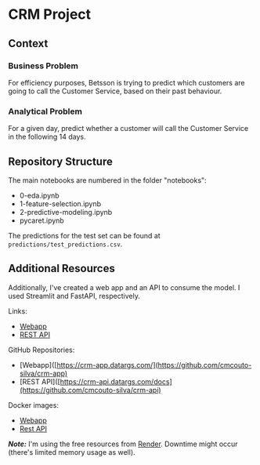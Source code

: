 # CRM Project

## Context

### Business Problem

For efficiency purposes, Betsson is trying to predict which customers are going to call the Customer Service, based on their past behaviour.

### Analytical Problem

For a given day, predict whether a customer will call the Customer Service in the following 14 days.

## Repository Structure

The main notebooks are numbered in the folder "notebooks":
- 0-eda.ipynb
- 1-feature-selection.ipynb
- 2-predictive-modeling.ipynb
- pycaret.ipynb

The predictions for the test set can be found at `predictions/test_predictions.csv`.

## Additional Resources

Additionally, I've created a web app and an API to consume the model. I used Streamlit and FastAPI, respectively.

Links:
- [Webapp](https://crm-app.datargs.com/)
- [REST API](https://crm-api.datargs.com/docs)

GitHub Repositories:
- [Webapp]([https://crm-app.datargs.com/](https://github.com/cmcouto-silva/crm-app)
- [REST API]([https://crm-api.datargs.com/docs](https://github.com/cmcouto-silva/crm-api)

Docker images:
- [Webapp](https://hub.docker.com/repository/docker/cmcoutosilva/crm-app)
- [Rest API](https://hub.docker.com/repository/docker/cmcoutosilva/crm-api)

_**Note:**_ I'm using the free resources from [Render](https://render.com/). Downtime might occur (there's limited memory usage as well).
